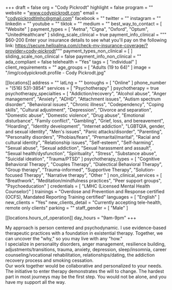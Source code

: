 +++
draft = false
org = "Cody Pickrodt"
highlight = false
program = ""
website = "www.codypickrodt.com"
email = "codypickrodtlmhc@gmail.com"
facebook = ""
twitter = ""
instagram = ""
linkedin = ""
youtube = ""
tiktok = ""
medium = ""
best_way_to_contact = [ "Website" ]
payment_types = [ "Aetna", "Cigna", "Oxford", "Optum", "UnitedHealthcare" ]
sliding_scale_clinical = true
payment_info_clinical = """
$60-200
Enter your insurance details to see what you'll pay on the following link: https://secure.helloalma.com/check-my-insurance-coverage/?provider=cody-pickrodt"""
payment_types_non_clinical = [ ]
sliding_scale_non_clinical = false
payment_info_non_clinical = ""
ada_compliant = false
telehealth = "Yes"
tags = [ "individual" ]
client_requirements = ""
age_groups = [ "Adults (19 to 64)" ]
image = "/img/codypickrodt.profile - Cody Pickrodt.jpg"

[[locations]]
address = ""
latLng = ""
boroughs = [ "Online" ]
phone_number = "(516) 531-3854"
services = [ "Psychotherapy" ]
psychotherapy = true
psychotherapy_specialties = [
  "Addiction/recovery",
  "Alcohol abuse",
  "Anger management",
  "Anxiety",
  "ADHD",
  "Attachment issues",
  "Autism spectrum disorder",
  "Behavioral issues",
  "Chronic illness",
  "Codependency",
  "Coping skills",
  "Cultural adjustment",
  "Depression",
  "Divorce and separation",
  "Domestic abuse",
  "Domestic violence",
  "Drug abuse",
  "Emotional disturbance",
  "Family conflict",
  "Gambling",
  "Grief, loss, and bereavement",
  "Hoarding",
  "Identity development",
  "Internet addiction",
  "LGBTQIA, gender, and sexual identity",
  "Men's issues",
  "Panic attacks/disorder",
  "Parenting",
  "Personality disorders",
  "Phobias/fears",
  "Premarital/marital",
  "Racial and cultural identity",
  "Relationship issues",
  "Self-esteem",
  "Self-harming",
  "Sexual abuse",
  "Sexual addiction",
  "Sexual harassment and assault",
  "Sexual health/dysfunction",
  "Spirituality",
  "Stress",
  "Substance abuse",
  "Suicidal ideation",
  "Trauma/PTSD"
]
psychotherapy_types = [
  "Cognitive Behavioral Therapy",
  "Couples Therapy",
  "Dialectical Behavioral Therapy",
  "Group therapy",
  "Trauma-informed",
  "Supportive Therapy",
  "Solution-focused Therapy",
  "Narrative therapy",
  "Other "
]
non_clinical_services = [
  "Breathwork",
  "Meditation/mindfulness practices",
  "Peer support groups",
  "Psychoeducation"
]
credentials = [ "LMHC (Licensed Mental Health Counselor)" ]
trainings = "Overdose and Prevention and Response certified (OCFS), Mandated Reporting Training certified"
languages = [ "English" ]
new_clients = "Yes"
new_clients_detail = "Currently accepting tele-health, remote only clients"
parking = ""
staff_gender = [ "Male" ]

  [[locations.hours_of_operation]]
  day_hours = "9am-9pm"
+++

My approach is person centered and psychodynamic. I use
evidence-based therapeutic practices with a foundation in existential
therapy. Together, we can uncover the "why," so you may live with any
"how." <br>
I specialize in personality disorders, anger management, resilience
building, adjustments/transitions, trauma, anxiety, depression,
sleep/insomnia, career counseling/vocational rehabilitation,
relationships/dating, the addiction recovery process and smoking
cessation. <br>
Our work together would be collaborative and personalized to your
needs. The initiative to enter therapy demonstrates the will to
change. The hardest part in most journeys may be the first step. You
would not be alone, and you have my support all the way.
